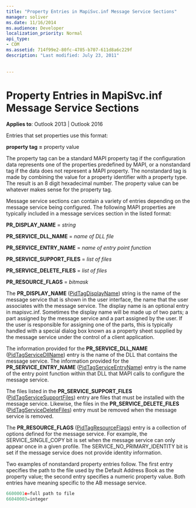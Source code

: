 ```yaml
---
title: "Property Entries in MapiSvc.inf Message Service Sections"
manager: soliver
ms.date: 11/16/2014
ms.audience: Developer
localization_priority: Normal
api_type:
- COM
ms.assetid: 714f99e2-80fc-4785-b707-611d8a6c229f
description: "Last modified: July 23, 2011"
 
 
---
```


# Property Entries in MapiSvc.inf Message Service Sections

  
  
**Applies to**: Outlook 2013 | Outlook 2016 
  
Entries that set properties use this format:
  
 **property tag** **=** property value 
  
The property tag can be a standard MAPI property tag if the configuration data represents one of the properties predefined by MAPI, or a nonstandard tag if the data does not represent a MAPI property. The nonstandard tag is made by combining the value for a property identifier with a property type. The result is an 8 digit hexadecimal number. The property value can be whatever makes sense for the property tag. 
  
Message service sections can contain a variety of entries depending on the message service being configured. The following MAPI properties are typically included in a message services section in the listed format:
  
 **PR_DISPLAY_NAME** =  _string_
  
 **PR_SERVICE_DLL_NAME** =  _name of DLL file_
  
 **PR_SERVICE_ENTRY_NAME** =  _name of entry point function_
  
 **PR_SERVICE_SUPPORT_FILES** =  _list of files_
  
 **PR_SERVICE_DELETE_FILES** =  _list of files_
  
 **PR_RESOURCE_FLAGS** =  _bitmask_
  
The **PR_DISPLAY_NAME** ([PidTagDisplayName](pidtagdisplayname-canonical-property.md)) string is the name of the message service that is shown in the user interface, the name that the user associates with the message service. The display name is an optional entry in mapisvc.inf. Sometimes the display name will be made up of two parts; a part assigned by the message service and a part assigned by the user. If the user is responsible for assigning one of the parts, this is typically handled with a special dialog box known as a property sheet supplied by the message service under the control of a client application. 
  
The information provided for the **PR_SERVICE_DLL_NAME** ([PidTagServiceDllName](pidtagservicedllname-canonical-property.md)) entry is the name of the DLL that contains the message service. The information provided for the **PR_SERVICE_ENTRY_NAME** ([PidTagServiceEntryName](pidtagserviceentryname-canonical-property.md)) entry is the name of the entry point function within that DLL that MAPI calls to configure the message service. 
  
The files listed in the **PR_SERVICE_SUPPORT_FILES** ([PidTagServiceSupportFiles](pidtagservicesupportfiles-canonical-property.md)) entry are files that must be installed with the message service. Likewise, the files in the **PR_SERVICE_DELETE_FILES** ([PidTagServiceDeleteFiles](pidtagservicedeletefiles-canonical-property.md)) entry must be removed when the message service is removed. 
  
The **PR_RESOURCE_FLAGS** ([PidTagResourceFlags](pidtagresourceflags-canonical-property.md)) entry is a collection of options defined for the message service. For example, the SERVICE_SINGLE_COPY bit is set when the message service can only appear once in a given profile. The SERVICE_NO_PRIMARY_IDENTITY bit is set if the message service does not provide identity information. 
  
Two examples of nonstandard property entries follow. The first entry specifies the path to the file used by the Default Address Book as the property value; the second entry specifies a numeric property value. Both entries have meaning specific to the AB message service.
  
```cpp
6600001e=full path to file
66040003=integer

```


